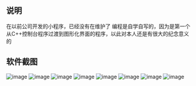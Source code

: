 ## 说明
在以前公司开发的小程序，已经没有在维护了
编程是自学自写的，因为是第一个从C++控制台程序过渡到图形化界面的程序，以此对本人还是有很大的纪念意义的

## 软件截图
![image](https://github.com/ArongLuckys/Arong_Tools/assets/129584218/abf09e43-e026-4a3c-9b52-7f179d0fbb38)
![image](https://github.com/ArongLuckys/Arong_Tools/assets/129584218/8b9745e1-fefe-4942-93a9-3d6cc1f98cfd)
![image](https://github.com/ArongLuckys/Arong_Tools/assets/129584218/8cf7951f-ea02-4b47-b98b-9c64f7f31435)
![image](https://github.com/ArongLuckys/Arong_Tools/assets/129584218/67ea85ac-3324-47d2-b512-8aa2e6d19c7f)
![image](https://github.com/ArongLuckys/Arong_Tools/assets/129584218/f06134e2-4725-4040-b914-7b6bb7863f5c)
![image](https://github.com/ArongLuckys/Arong_Tools/assets/129584218/ea53a9f5-cf8e-44e6-ab2f-1356b35e5cb3)
![image](https://github.com/ArongLuckys/Arong_Tools/assets/129584218/792d34ac-af98-4eb9-a846-1c7221b1a78d)
![image](https://github.com/ArongLuckys/Arong_Tools/assets/129584218/7c225c0c-0685-4100-b8d9-cdb88cb12e66)
